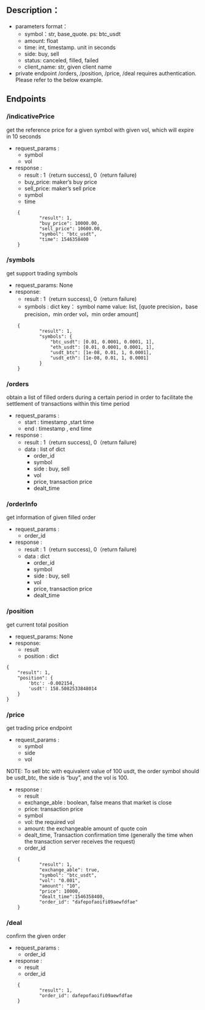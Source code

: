 
## Description：
- parameters format：
    - symbol：str, base_quote.  ps: btc_usdt
    - amount: float
    - time:  int, timestamp. unit in seconds
    - side: buy, sell
    - status: canceled, filled, failed
    - client_name: str, given client name
- private endpoint
    /orders, /position, /price, /deal requires authentication. Please refer to the below example.


## Endpoints
### /indicativePrice

get the reference price for a given symbol with given vol, which will expire in 10 seconds

- request_params :
    - symbol
    - vol
- response :
    - result : 1（return success), 0（return failure)
    - buy_price: maker’s buy price
    - sell_price: maker’s sell price
    - symbol
    - time
```
    {
            "result": 1,
            "buy_price": 10000.00,
            "sell_price": 10600.00,
            "symbol": "btc_usdt",
            "time": 1546358400
    }
```


### /symbols

get support trading symbols

- request_params: None
- response:
    - result : 1（return success), 0（return failure)
    - symbols : dict
            key： symbol name
            value: list, [quote precision，base precision，min order vol，min order amount]
```
    {
            "result": 1,
            "symbols": {
                "btc_usdt": [0.01, 0.0001, 0.0001, 1],
                "eth_usdt": [0.01, 0.0001, 0.0001, 1],
                "usdt_btc": [1e-08, 0.01, 1, 0.0001],
                "usdt_eth": [1e-08, 0.01, 1, 0.0001]
            }
    }
```

### /orders

obtain a list of filled orders during a certain period in order to facilitate the settlement of transactions within this time period


- request_params :
    - start : timestamp ,start time
    - end : timestamp , end time
- response :
    - result : 1（return success), 0（return failure)
    - data : list of dict
        - order_id
        - symbol
        - side : buy, sell
        - vol
        - price, transaction price
        - dealt_time


### /orderInfo

get information of given filled order


- request_params :
    - order_id
- response :
    - result : 1（return success), 0（return failure)
    - data : dict
        - order_id
        - symbol
        - side : buy, sell
        - vol
        - price, transaction price
        - dealt_time

### /position

get current total position

- request_params: None
- response:
    - result
    - position : dict
```
{
    "result": 1,
    "position": {
        'btc': -0.002154,
        'usdt': 158.5082533848014
    }
}
```


### /price

get trading price endpoint

- request_params :
    - symbol
    - side
    - vol

NOTE: To sell btc with equivalent value of 100 usdt, the order symbol should be usdt_btc, the side is “buy”, and the vol is 100.

- response :
    - result
    - exchange_able : boolean, false means that market is close
    - price: transaction price
    - symbol
    - vol: the required vol
    - amount: the exchangeable amount of quote coin
    - dealt_time, Transaction confirmation time (generally the time when the transaction server receives the request)
    - order_id

```
    {
            "result": 1,
            "exchange_able": true,
            "symbol": "btc_usdt",
            "vol": "0.001",
            "amount": "10",
            "price": 10000,
            "dealt_time":1546358400,
            "order_id": "dafepofaoifi09aewfdfae"
    }
```


### /deal

confirm the given order


- request_params :
    - order_id
- response :
    - result
    - order_id

```
    {
            "result": 1,
            "order_id": dafepofaoifi09aewfdfae
    }
```
